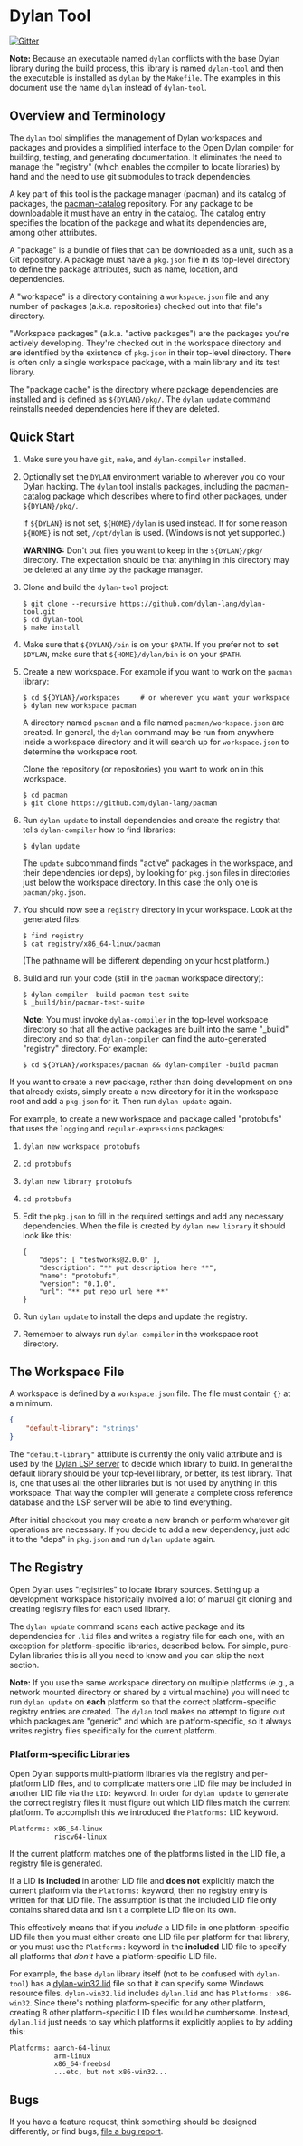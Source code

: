 # Dylan Tool

[![Gitter](https://badges.gitter.im/dylan-lang/general.svg)](https://gitter.im/dylan-lang/general?utm_source=badge&utm_medium=badge&utm_campaign=pr-badge)

**Note:** Because an executable named `dylan` conflicts with the base Dylan
library during the build process, this library is named `dylan-tool` and then
the executable is installed as `dylan` by the `Makefile`. The examples in this
document use the name `dylan` instead of `dylan-tool`.


## Overview and Terminology

The `dylan` tool simplifies the management of Dylan workspaces and packages and
provides a simplified interface to the Open Dylan compiler for building,
testing, and generating documentation. It eliminates the need to manage the
"registry" (which enables the compiler to locate libraries) by hand and the
need to use git submodules to track dependencies.

A key part of this tool is the package manager (pacman) and its catalog of
packages, the [pacman-catalog](https://github.com/dylan-lang/pacman-catalog)
repository. For any package to be downloadable it must have an entry in the
catalog. The catalog entry specifies the location of the package and what its
dependencies are, among other attributes.

A "package" is a bundle of files that can be downloaded as a unit, such as a
Git repository. A package must have a `pkg.json` file in its top-level
directory to define the package attributes, such as name, location, and
dependencies.

A "workspace" is a directory containing a `workspace.json` file and any number
of packages (a.k.a. repositories) checked out into that file's directory.

"Workspace packages" (a.k.a. "active packages") are the packages you're
actively developing. They're checked out in the workspace directory and are
identified by the existence of `pkg.json` in their top-level directory. There
is often only a single workspace package, with a main library and its test
library.

The "package cache" is the directory where package dependencies are installed
and is defined as `${DYLAN}/pkg/`. The `dylan update` command reinstalls needed
dependencies here if they are deleted.


## Quick Start

1.  Make sure you have `git`, `make`, and `dylan-compiler` installed.

1.  Optionally set the `DYLAN` environment variable to wherever you do your
    Dylan hacking. The `dylan` tool installs packages, including the
    [pacman-catalog](https://github.com/dylan-lang/pacman-catalog) package which
    describes where to find other packages, under `${DYLAN}/pkg/`.

    If `${DYLAN}` is not set, `${HOME}/dylan` is used instead. If for some
    reason `${HOME}` is not set, `/opt/dylan` is used. (Windows is not yet
    supported.)

    **WARNING:** Don't put files you want to keep in the `${DYLAN}/pkg/`
    directory. The expectation should be that anything in this directory may be
    deleted at any time by the package manager.

1.  Clone and build the `dylan-tool` project:

        $ git clone --recursive https://github.com/dylan-lang/dylan-tool.git
        $ cd dylan-tool
        $ make install

1.  Make sure that `${DYLAN}/bin` is on your `$PATH`. If you prefer not to set
    `$DYLAN`, make sure that `${HOME}/dylan/bin` is on your `$PATH`.

1.  Create a new workspace. For example if you want to work on the `pacman`
    library:

        $ cd ${DYLAN}/workspaces     # or wherever you want your workspace
        $ dylan new workspace pacman

    A directory named `pacman` and a file named `pacman/workspace.json` are
    created.  In general, the `dylan` command may be run from anywhere inside a
    workspace directory and it will search up for `workspace.json` to determine
    the workspace root.

    Clone the repository (or repositories) you want to work on in this
    workspace.

        $ cd pacman
        $ git clone https://github.com/dylan-lang/pacman

1.  Run `dylan update` to install dependencies and create the registry that
    tells `dylan-compiler` how to find libraries:

        $ dylan update

    The `update` subcommand finds "active" packages in the workspace, and their
    dependencies (or deps), by looking for `pkg.json` files in directories just
    below the workspace directory. In this case the only one is
    `pacman/pkg.json`.

1.  You should now see a `registry` directory in your workspace. Look at the
    generated files:

        $ find registry
        $ cat registry/x86_64-linux/pacman

    (The pathname will be different depending on your host platform.)

1.  Build and run your code (still in the `pacman` workspace directory):

        $ dylan-compiler -build pacman-test-suite
        $ _build/bin/pacman-test-suite

    **Note:** You must invoke `dylan-compiler` in the top-level workspace
    directory so that all the active packages are built into the same "_build"
    directory and so that `dylan-compiler` can find the auto-generated
    "registry" directory.  For example:

        $ cd ${DYLAN}/workspaces/pacman && dylan-compiler -build pacman

If you want to create a new package, rather than doing development on one that
already exists, simply create a new directory for it in the workspace root and
add a `pkg.json` for it. Then run `dylan update` again.

For example, to create a new workspace and package called "protobufs" that uses
the `logging` and `regular-expressions` packages:

1.  `dylan new workspace protobufs`
1.  `cd protobufs`
1.  `dylan new library protobufs`
1.  `cd protobufs`
1.  Edit the `pkg.json` to fill in the required settings and add any necessary
    dependencies. When the file is created by `dylan new library` it should
    look like this:

        {
            "deps": [ "testworks@2.0.0" ],
            "description": "** put description here **",
            "name": "protobufs",
            "version": "0.1.0",
            "url": "** put repo url here **"
        }

1.  Run `dylan update` to install the deps and update the registry.
1.  Remember to always run `dylan-compiler` in the workspace root directory.


## The Workspace File

A workspace is defined by a `workspace.json` file. The file must contain `{}`
at a minimum.

```json
{
    "default-library": "strings"
}
```

The `"default-library"` attribute is currently the only valid attribute and is
used by the [Dylan LSP server](https://github.com/dylan-lang/lsp-dylan) to
decide which library to build.  In general the default library should be your
top-level library, or better, its test library. That is, one that uses all the
other libraries but is not used by anything in this workspace. That way the
compiler will generate a complete cross reference database and the LSP server
will be able to find everything.

After initial checkout you may create a new branch or perform whatever git
operations are necessary. If you decide to add a new dependency, just add it to
the "deps" in `pkg.json` and run `dylan update` again.


## The Registry

Open Dylan uses "registries" to locate library sources. Setting up a
development workspace historically involved a lot of manual git cloning and
creating registry files for each used library.

The `dylan update` command scans each active package and its dependencies for
`.lid` files and writes a registry file for each one, with an exception for
platform-specific libraries, described below. For simple, pure-Dylan libraries
this is all you need to know and you can skip the next section.

**Note:** If you use the same workspace directory on multiple platforms (e.g.,
a network mounted directory or shared by a virtual machine) you will need to
run `dylan update` on **each** platform so that the correct platform-specific
registry entries are created.  The `dylan` tool makes no attempt to figure out
which packages are "generic" and which are platform-specific, so it always
writes registry files specifically for the current platform.


### Platform-specific Libraries

Open Dylan supports multi-platform libraries via the registry and per-platform
LID files, and to complicate matters one LID file may be included in another
LID file via the `LID:` keyword. In order for `dylan update` to generate the
correct registry files it must figure out which LID files match the current
platform. To accomplish this we introduced the `Platforms:` LID
keyword.

```
Platforms: x86_64-linux
           riscv64-linux
```

If the current platform matches one of the platforms listed in the LID file, a
registry file is generated.

If a LID **is included** in another LID file and **does not** explicitly match
the current platform via the `Platforms:` keyword, then no registry entry is
written for that LID file. The assumption is that the included LID file only
contains shared data and isn't a complete LID file on its own.

This effectively means that if you *include* a LID file in one
platform-specific LID file then you must either create one LID file per
platform for that library, or you must use the `Platforms:` keyword in the
**included** LID file to specify all platforms that *don't* have a
platform-specific LID file.

For example, the base `dylan` library itself (not to be confused with
`dylan-tool`) has a
[dylan-win32.lid](https://github.com/dylan-lang/opendylan/blob/master/sources/dylan/dylan-win32.lid)
file so that it can specify some Windows resource files. `dylan-win32.lid`
includes `dylan.lid` and has `Platforms: x86-win32`. Since there's nothing
platform-specific for any other platform, creating 8 other platform-specific
LID files would be cumbersome. Instead, `dylan.lid` just needs to say which
platforms it explicitly applies to by adding this:

    Platforms: aarch-64-linux
               arm-linux
               x86_64-freebsd
               ...etc, but not x86-win32...

## Bugs

If you have a feature request, think something should be designed differently, or find
bugs, [file a bug report](https://github.com/dylan-lang/dylan-tool/issues).

